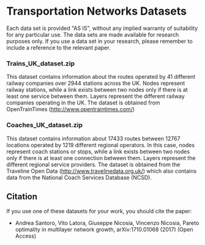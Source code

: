 # Transportation Networks Datasets
Each data set is provided "AS IS", without any implied warranty of suitability for any particular use. 
The data sets are made available for research purposes only. 
If you use a data set in your research, please remember to include a reference to the relevant paper.

### Trains_UK_dataset.zip

This dataset contains information about the routes operated by 41 different railway companies over 2944 stations across the UK.
Nodes represent railway stations, while a link exists between two nodes only if there is at least one service between them. Layers represent the different railway companies operating in the UK. 
The dataset is obtained from OpenTrainTimes (http://www.opentraintimes.com/)

### Coaches_UK_dataset.zip
This dataset contains information about 17433 routes between 12767 locations operated by 1219 different regional operators. In this case, nodes represent coach stations or stops, while a link exists between two nodes only if there is at least one
connection between them. Layers represent the different regional service providers.
The dataset is obtained from the Traveline Open Data (http://www.travelinedata.org.uk/) which also contains data from the National Coach Services Database (NCSD).



## Citation

If you use one of these datasets for your work, you should cite the paper:

- Andrea Santoro, Vito Latora, Giuseppe Nicosia, Vincenzo Nicosia, Pareto optimality in multilayer network growth, arXiv:1710.01068 (2017) (Open Access)

